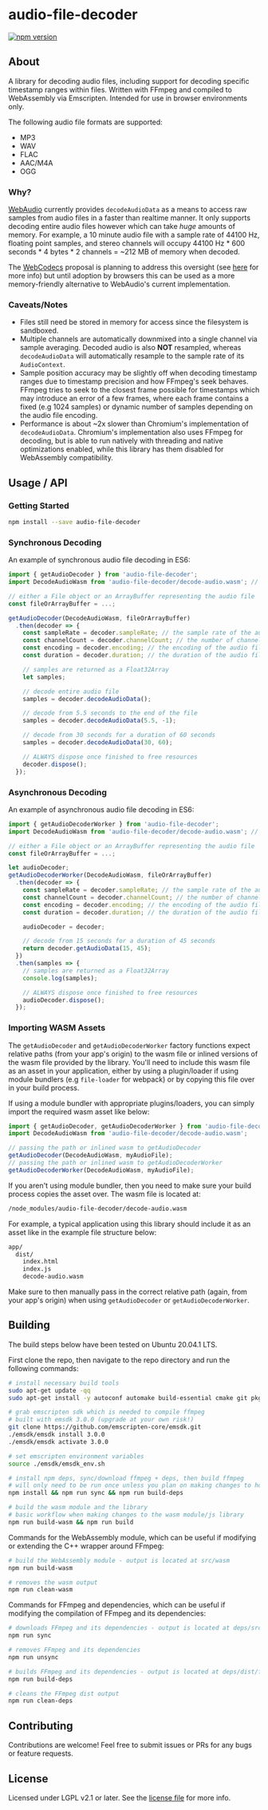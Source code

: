 # audio-file-decoder
[![npm version](https://img.shields.io/npm/v/audio-file-decoder.svg)](https://npmjs.org/package/audio-file-decoder "View this project on npm")

## About
A library for decoding audio files, including support for decoding specific timestamp ranges within files. Written with FFmpeg and compiled to WebAssembly via Emscripten. Intended for use in browser environments only.

The following audio file formats are supported:
* MP3
* WAV
* FLAC
* AAC/M4A
* OGG

### Why?
[WebAudio](https://developer.mozilla.org/en-US/docs/Web/API/BaseAudioContext/decodeAudioData) currently provides `decodeAudioData` as a means to access raw samples from audio files in a faster than realtime manner. It only supports decoding entire audio files however which can take *huge* amounts of memory. For example, a 10 minute audio file with a sample rate of 44100 Hz, floating point samples, and stereo channels will occupy 44100 Hz * 600 seconds * 4 bytes * 2 channels = ~212 MB of memory when decoded.

The [WebCodecs](https://github.com/WICG/web-codecs) proposal is planning to address this oversight (see [here](https://github.com/WICG/web-codecs/issues/28) for more info) but until adoption by browsers this can be used as a more memory-friendly alternative to WebAudio's current implementation.

### Caveats/Notes
* Files still need be stored in memory for access since the filesystem is sandboxed.
* Multiple channels are automatically downmixed into a single channel via sample averaging. Decoded audio is also **NOT** resampled, whereas `decodeAudioData` will automatically resample to the sample rate of its `AudioContext`.
* Sample position accuracy may be slightly off when decoding timestamp ranges due to timestamp precision and how FFmpeg's seek behaves. FFmpeg tries to seek to the closest frame possible for timestamps which may introduce an error of a few frames, where each frame contains a fixed (e.g 1024 samples) or dynamic number of samples depending on the audio file encoding.
* Performance is about ~2x slower than Chromium's implementation of `decodeAudioData`. Chromium's implementation also uses FFmpeg for decoding, but is able to run natively with threading and native optimizations enabled, while this library has them disabled for WebAssembly compatibility.

## Usage / API
### Getting Started
```bash
npm install --save audio-file-decoder
```

### Synchronous Decoding
An example of synchronous audio file decoding in ES6:
```js
import { getAudioDecoder } from 'audio-file-decoder';
import DecodeAudioWasm from 'audio-file-decoder/decode-audio.wasm'; // path to wasm asset

// either a File object or an ArrayBuffer representing the audio file
const fileOrArrayBuffer = ...;

getAudioDecoder(DecodeAudioWasm, fileOrArrayBuffer)
  .then(decoder => {
    const sampleRate = decoder.sampleRate; // the sample rate of the audio file (e.g 44100)
    const channelCount = decoder.channelCount; // the number of channels in the audio file (e.g 2 if stereo)
    const encoding = decoder.encoding; // the encoding of the audio file as a string (e.g pcm_s16le)
    const duration = decoder.duration; // the duration of the audio file in seconds (e.g 5.43)

    // samples are returned as a Float32Array
    let samples;

    // decode entire audio file
    samples = decoder.decodeAudioData();

    // decode from 5.5 seconds to the end of the file
    samples = decoder.decodeAudioData(5.5, -1);

    // decode from 30 seconds for a duration of 60 seconds
    samples = decoder.decodeAudioData(30, 60);

    // ALWAYS dispose once finished to free resources
    decoder.dispose();
  });
```

### Asynchronous Decoding
An example of asynchronous audio file decoding in ES6:
```js
import { getAudioDecoderWorker } from 'audio-file-decoder';
import DecodeAudioWasm from 'audio-file-decoder/decode-audio.wasm'; // path to wasm asset

// either a File object or an ArrayBuffer representing the audio file
const fileOrArrayBuffer = ...;

let audioDecoder;
getAudioDecoderWorker(DecodeAudioWasm, fileOrArrayBuffer)
  .then(decoder => {
    const sampleRate = decoder.sampleRate; // the sample rate of the audio file (e.g 44100)
    const channelCount = decoder.channelCount; // the number of channels in the audio file (e.g 2 if stereo)
    const encoding = decoder.encoding; // the encoding of the audio file as a string (e.g pcm_s16le)
    const duration = decoder.duration; // the duration of the audio file in seconds (e.g 5.43)

    audioDecoder = decoder;

    // decode from 15 seconds for a duration of 45 seconds
    return decoder.getAudioData(15, 45);
  })
  .then(samples => {
    // samples are returned as a Float32Array
    console.log(samples);

    // ALWAYS dispose once finished to free resources
    audioDecoder.dispose();
  });
```

### Importing WASM Assets

The `getAudioDecoder` and `getAudioDecoderWorker` factory functions expect relative paths (from your app's origin) to the wasm file or inlined versions of the wasm file provided by the library. You'll need to include this wasm file as an asset in your application, either by using a plugin/loader if using module bundlers (e.g `file-loader` for webpack) or by copying this file over in your build process.

If using a module bundler with appropriate plugins/loaders, you can simply import the required wasm asset like below:
```js
import { getAudioDecoder, getAudioDecoderWorker } from 'audio-file-decoder';
import DecodeAudioWasm from 'audio-file-decoder/decode-audio.wasm';

// passing the path or inlined wasm to getAudioDecoder
getAudioDecoder(DecodeAudioWasm, myAudioFile);
// passing the path or inlined wasm to getAudioDecoderWorker
getAudioDecoderWorker(DecodeAudioWasm, myAudioFile);
```

If you aren't using module bundler, then you need to make sure your build process copies the asset over. The wasm file is located at:
```bash
/node_modules/audio-file-decoder/decode-audio.wasm
```

For example, a typical application using this library should include it as an asset like in the example file structure below:
```bash
app/
  dist/
    index.html
    index.js
    decode-audio.wasm
```

Make sure to then manually pass in the correct relative path (again, from your app's origin) when using `getAudioDecoder` or `getAudioDecoderWorker`.

## Building
The build steps below have been tested on Ubuntu 20.04.1 LTS.

First clone the repo, then navigate to the repo directory and run the following commands:
```bash
# install necessary build tools
sudo apt-get update -qq
sudo apt-get install -y autoconf automake build-essential cmake git pkg-config wget libtool

# grab emscripten sdk which is needed to compile ffmpeg
# built with emsdk 3.0.0 (upgrade at your own risk!)
git clone https://github.com/emscripten-core/emsdk.git
./emsdk/emsdk install 3.0.0
./emsdk/emsdk activate 3.0.0

# set emscripten environment variables
source ./emsdk/emsdk_env.sh

# install npm deps, sync/download ffmpeg + deps, then build ffmpeg
# will only need to be run once unless you plan on making changes to how ffmpeg/dependencies are compiled
npm install && npm run sync && npm run build-deps

# build the wasm module and the library
# basic workflow when making changes to the wasm module/js library
npm run build-wasm && npm run build
```

Commands for the WebAssembly module, which can be useful if modifying or extending the C++ wrapper around FFmpeg:
```bash
# build the WebAssembly module - output is located at src/wasm
npm run build-wasm

# removes the wasm output
npm run clean-wasm
```

Commands for FFmpeg and dependencies, which can be useful if modifying the compilation of FFmpeg and its dependencies:
```bash
# downloads FFmpeg and its dependencies - output is located at deps/src
npm run sync

# removes FFmpeg and its dependencies 
npm run unsync

# builds FFmpeg and its dependencies - output is located at deps/dist/ffmpeg
npm run build-deps

# cleans the FFmpeg dist output
npm run clean-deps
```

## Contributing
Contributions are welcome! Feel free to submit issues or PRs for any bugs or feature requests.

## License
Licensed under LGPL v2.1 or later. See the [license file](./LICENSE) for more info.